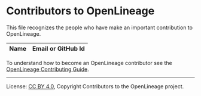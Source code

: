 <!-- SPDX-License-Identifier: Apache-2.0 -->

<!-- SPDX-License-Identifier: CC-BY-4.0 -->
<!-- Copyright Contributors to the OpenLineage. -->

# Contributors to OpenLineage


This file recognizes the people who have make an important contribution to OpenLineage.

| Name           | Email or GitHub Id |
| -------------- | -----------------



To understand how to become an OpenLineage contributor see the [OpenLineage Contributing Guide](CONTRIBUTING.md).

----
License: [CC BY 4.0](https://creativecommons.org/licenses/by/4.0/),
Copyright Contributors to the OpenLineage project.
